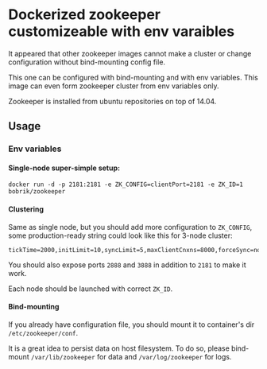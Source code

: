 # Dockerized zookeeper customizeable with env varaibles

It appeared that other zookeeper images cannot make a cluster
or change configuration without bind-mounting config file.

This one can be configured with bind-mounting and
with env variables. This image can even form zookeeper cluster
from env variables only.

Zookeeper is installed from ubuntu repositories on top of 14.04.

## Usage

### Env variables

#### Single-node super-simple setup:

```
docker run -d -p 2181:2181 -e ZK_CONFIG=clientPort=2181 -e ZK_ID=1 bobrik/zookeeper
```

#### Clustering

Same as single node, but you should add more configuration to `ZK_CONFIG`,
some production-ready string could look like this for 3-node cluster:

```
tickTime=2000,initLimit=10,syncLimit=5,maxClientCnxns=8000,forceSync=no,autopurge.snapRetainCount=5,autopurge.purgeInterval=2,clientPort=2181,server.1=zk1.local:2888:3888,server.2=zk2.local:2888:3888,server.3=zk3:2888:3888
```

You should also expose ports `2888` and `3888`
in addition to `2181` to make it work.

Each node should be launched with correct `ZK_ID`.

#### Bind-mounting

If you already have configuration file, you should mount it
to container's dir `/etc/zookeeper/conf`.

It is a great idea to persist data on host filesystem.
To do so, please bind-mount `/var/lib/zookeeper` for data
and `/var/log/zookeeper` for logs.
